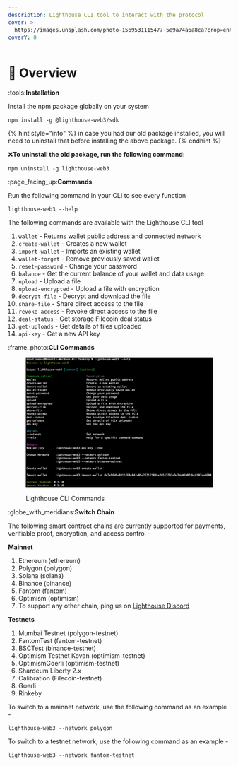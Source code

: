 ```yaml
---
description: Lighthouse CLI tool to interact with the protocol
cover: >-
  https://images.unsplash.com/photo-1569531115477-5e9a74a6a8ca?crop=entropy&cs=tinysrgb&fm=jpg&ixid=MnwxOTcwMjR8MHwxfHNlYXJjaHwzfHxvdmVydmlld3xlbnwwfHx8fDE2NjMwNzI2MTQ&ixlib=rb-1.2.1&q=80
coverY: 0
---
```


# 📃 Overview

:tools:**Installation**

Install the npm package globally on your system

```
npm install -g @lighthouse-web3/sdk
```

{% hint style="info" %}
in case you had our old package installed, you will need to uninstall that before installing the above package.
{% endhint %}

:x:**To uninstall the old package, run the following command:**

```
npm uninstall -g lighthouse-web3
```

:page\_facing\_up:**Commands**

Run the following command in your CLI to see every function

```
lighthouse-web3 --help
```

The following commands are available with the Lighthouse CLI tool

1. `wallet` - Returns wallet public address and connected network
2. `create-wallet` - Creates a new wallet
3. `import-wallet` - Imports an existing wallet
4. `wallet-forget` - Remove previously saved wallet
5. `reset-password` - Change your password
6. `balance` - Get the current balance of your wallet and data usage
7. `upload` - Upload a file
8. `upload-encrypted` - Upload a file with encryption
9. `decrypt-file` - Decrypt and download the file
10. `share-file` - Share direct access to the file
11. `revoke-access` - Revoke direct access to the file
12. `deal-status` - Get storage Filecoin deal status
13. `get-uploads` - Get details of files uploaded
14. `api-key` - Get a new API key

:frame\_photo:**CLI Commands**

<figure><img src="../.gitbook/assets/Screenshot 2023-01-18 at 4.12.21 PM.png" alt=""><figcaption><p>Lighthouse CLI Commands</p></figcaption></figure>

:globe\_with\_meridians:**Switch Chain**

The following smart contract chains are currently supported for payments, verifiable proof, encryption, and access control -

**Mainnet**

1. Ethereum (ethereum)
2. Polygon (polygon)
3. Solana (solana)
4. Binance (binance)
5. Fantom (fantom)
6. Optimism (optimism)
7. To support any other chain, ping us on [Lighthouse Discord](https://discord.com/invite/c4a4CGCdJG)

**Testnets**

1. Mumbai Testnet (polygon-testnet)
2. FantomTest (fantom-testnet)
3. BSCTest (binance-testnet)
4. Optimism Testnet Kovan (optimism-testnet)
5. OptimismGoerli (optimism-testnet)
6. Shardeum Liberty 2.x
7. Calibration (Filecoin-testnet)
8. Goerli
9. Rinkeby

To switch to a mainnet network, use the following command as an example -

```
lighthouse-web3 --network polygon
```

To switch to a testnet network, use the following command as an example -

```
lighthouse-web3 --network fantom-testnet
```
